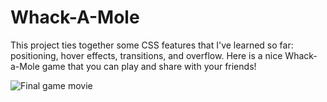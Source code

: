 # Whack-A-Mole

This project ties together some CSS features that I've learned so far:
positioning, hover effects, transitions, and overflow. Here is a nice 
Whack-a-Mole game that you can play and share with your friends!

![Final game movie]

[Final game movie]:
https://appacademy-open-assets.s3-us-west-1.amazonaws.com/Module-Responsive-Design/interactivity/assets/moles-bonus-final.gif